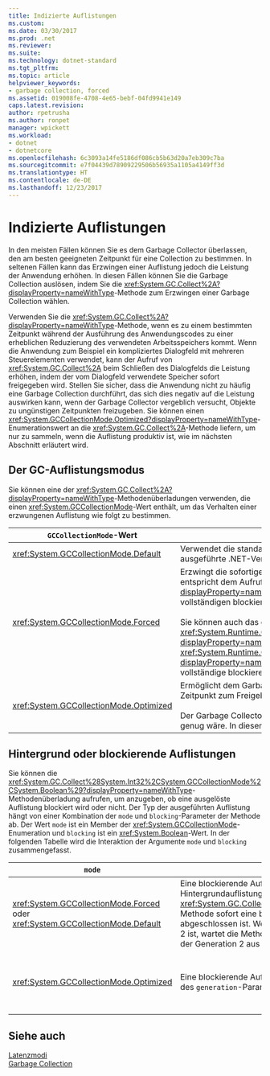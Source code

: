 ```yaml
---
title: Indizierte Auflistungen
ms.custom: 
ms.date: 03/30/2017
ms.prod: .net
ms.reviewer: 
ms.suite: 
ms.technology: dotnet-standard
ms.tgt_pltfrm: 
ms.topic: article
helpviewer_keywords:
- garbage collection, forced
ms.assetid: 019008fe-4708-4e65-bebf-04fd9941e149
caps.latest.revision: 
author: rpetrusha
ms.author: ronpet
manager: wpickett
ms.workload:
- dotnet
- dotnetcore
ms.openlocfilehash: 6c3093a14fe5186df086cb5b63d20a7eb309c7ba
ms.sourcegitcommit: e7f04439d78909229506b56935a1105a4149ff3d
ms.translationtype: HT
ms.contentlocale: de-DE
ms.lasthandoff: 12/23/2017
---
```

# <a name="induced-collections"></a>Indizierte Auflistungen
In den meisten Fällen können Sie es dem Garbage Collector überlassen, den am besten geeigneten Zeitpunkt für eine Collection zu bestimmen. In seltenen Fällen kann das Erzwingen einer Auflistung jedoch die Leistung der Anwendung erhöhen. In diesen Fällen können Sie die Garbage Collection auslösen, indem Sie die <xref:System.GC.Collect%2A?displayProperty=nameWithType>-Methode zum Erzwingen einer Garbage Collection wählen.  
  
 Verwenden Sie die <xref:System.GC.Collect%2A?displayProperty=nameWithType>-Methode, wenn es zu einem bestimmten Zeitpunkt während der Ausführung des Anwendungscodes zu einer erheblichen Reduzierung des verwendeten Arbeitsspeichers kommt. Wenn die Anwendung zum Beispiel ein kompliziertes Dialogfeld mit mehreren Steuerelementen verwendet, kann der Aufruf von <xref:System.GC.Collect%2A> beim Schließen des Dialogfelds die Leistung erhöhen, indem der vom Dialogfeld verwendete Speicher sofort freigegeben wird. Stellen Sie sicher, dass die Anwendung nicht zu häufig eine Garbage Collection durchführt, das sich dies negativ auf die Leistung auswirken kann, wenn der Garbage Collector vergeblich versucht, Objekte zu ungünstigen Zeitpunkten freizugeben. Sie können einen <xref:System.GCCollectionMode.Optimized?displayProperty=nameWithType>-Enumerationswert an die <xref:System.GC.Collect%2A>-Methode liefern, um nur zu sammeln, wenn die Auflistung produktiv ist, wie im nächsten Abschnitt erläutert wird.  
  
## <a name="gc-collection-mode"></a>Der GC-Auflistungsmodus  
 Sie können eine der <xref:System.GC.Collect%2A?displayProperty=nameWithType>-Methodenüberladungen verwenden, die einen <xref:System.GCCollectionMode>-Wert enthält, um das Verhalten einer erzwungenen Auflistung wie folgt zu bestimmen.  
  
|`GCCollectionMode`-Wert|description|  
|------------------------------|-----------------|  
|<xref:System.GCCollectionMode.Default>|Verwendet die standardmäßige Garbage Collection-Einstellung für die ausgeführte .NET-Version.|  
|<xref:System.GCCollectionMode.Forced>|Erzwingt die sofortige Durchführung der Garbage Collection. Dies entspricht dem Aufruf der <xref:System.GC.Collect?displayProperty=nameWithType>-Überladung. Dies führt zu einer vollständigen blockierenden Auflistung aller Generationen.<br /><br /> Sie können auch das große Objektheap komprimieren, indem Sie die <xref:System.Runtime.GCSettings.LargeObjectHeapCompactionMode%2A?displayProperty=nameWithType>-Eigenschaft auf <xref:System.Runtime.GCLargeObjectHeapCompactionMode.CompactOnce?displayProperty=nameWithType> festlegen, bevor Sie eine unmittelbare vollständige blockierende Garbage Collection erzwingen.|  
|<xref:System.GCCollectionMode.Optimized>|Ermöglicht dem Garbage Collector zu bestimmten, oder der aktuelle Zeitpunkt zum Freigeben von Objekten optimal ist.<br /><br /> Der Garbage Collector kann ermitteln, dass eine Auflistung nicht produktiv genug wäre. In diesem Fall kehrt er zurück, ohne Objekte freizugeben.|  
  
## <a name="background-or-blocking-collections"></a>Hintergrund oder blockierende Auflistungen  
 Sie können die <xref:System.GC.Collect%28System.Int32%2CSystem.GCCollectionMode%2CSystem.Boolean%29?displayProperty=nameWithType>-Methodenüberladung aufrufen, um anzugeben, ob eine ausgelöste Auflistung blockiert wird oder nicht. Der Typ der ausgeführten Auflistung hängt von einer Kombination der `mode` und `blocking`-Parameter der Methode ab. Der Wert `mode` ist ein Member der <xref:System.GCCollectionMode>-Enumeration und `blocking` ist ein <xref:System.Boolean>-Wert. In der folgenden Tabelle wird die Interaktion der Argumente `mode` und `blocking` zusammengefasst.  
  
|`mode`|`blocking` = `true`|`blocking` = `false`|  
|------------|--------------------------|---------------------------|  
|<xref:System.GCCollectionMode.Forced> oder <xref:System.GCCollectionMode.Default>|Eine blockierende Auflistung wird so schnell wie möglich ausgeführt. Wenn eine Hintergrundauflistung ausgeführt wird und die Generation 0 oder 1 ist, löst die <xref:System.GC.Collect%28System.Int32%2CSystem.GCCollectionMode%2CSystem.Boolean%29>-Methode sofort eine blockierende Auflistung aus und wird zurückgegeben, wenn die Auflistung abgeschlossen ist. Wenn eine Hintergrundauflistung ausgeführt wird und der `generation`-Parameter 2 ist, wartet die Methode, bis die Hintergrundauflistung beendet ist, löst eine blockierende Auflistung der Generation 2 aus und gibt dann zurück.|Eine Auflistung wird so schnell wie möglich ausgeführt. Die <xref:System.GC.Collect%28System.Int32%2CSystem.GCCollectionMode%2CSystem.Boolean%29>-Methode fordert eine Hintergrundauflistung, ist jedoch nicht garantiert. Je nach den Umständen wird eine blockierende Auflistung möglicherweise weiterhin ausgeführt. Wenn eine Hintergrundauflistung bereits ausgeführt wird, gibt die Methode sofort zurück.|  
|<xref:System.GCCollectionMode.Optimized>|Eine blockierende Auflistung kann ausgeführt werden, je nach Zustand des Garbage Collectors und des `generation`-Parameters. Der Garbage Collector versucht, eine optimale Leistung bereitzustellen.|Eine Auflistung kann ausgeführt werden, je nach Zustand des Garbage Collectors. Die <xref:System.GC.Collect%28System.Int32%2CSystem.GCCollectionMode%2CSystem.Boolean%29>-Methode fordert eine Hintergrundauflistung, ist jedoch nicht garantiert. Je nach den Umständen wird eine blockierende Auflistung möglicherweise weiterhin ausgeführt. Der Garbage Collector versucht, eine optimale Leistung bereitzustellen. Wenn eine Hintergrundauflistung bereits ausgeführt wird, gibt die Methode sofort zurück.|  
  
## <a name="see-also"></a>Siehe auch  
 [Latenzmodi](../../../docs/standard/garbage-collection/latency.md)  
 [Garbage Collection](../../../docs/standard/garbage-collection/index.md)
